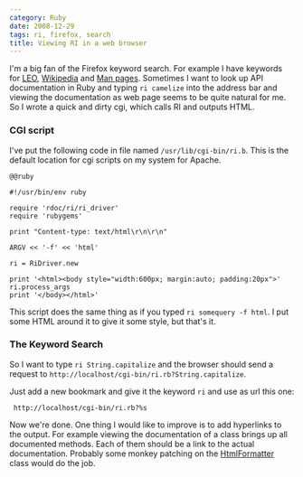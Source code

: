 ```yaml
--- 
category: Ruby
date: 2008-12-29
tags: ri, firefox, search
title: Viewing RI in a web browser
---
```





I'm a big fan of the Firefox keyword search. For example I have
keywords for [LEO][1], [Wikipedia][2] and [Man pages][3]. Sometimes I
want to look up API documentation in Ruby and typing `ri camelize`
into the address bar and viewing the documentation as web page seems
to be quite natural for me. So I wrote a quick and dirty cgi, which
calls RI and outputs HTML.

### CGI script

I've put the following code in file named
`/usr/lib/cgi-bin/ri.b`. This is the default location for cgi scripts
on my system for Apache.

    @@ruby

    #!/usr/bin/env ruby
    
    require 'rdoc/ri/ri_driver'
    require 'rubygems'
    
    print "Content-type: text/html\r\n\r\n"
    
    ARGV << '-f' << 'html'
    
    ri = RiDriver.new
    
    print '<html><body style="width:600px; margin:auto; padding:20px">'
    ri.process_args
    print '</body></html>'

This script does the same thing as if you typed `ri somequery -f
html`. I put some HTML around it to give it some style, but that's it.


### The Keyword Search

So I want to type `ri String.capitalize` and the browser should send a
request to `http://localhost/cgi-bin/ri.rb?String.capitalize`.

Just add a new bookmark and give it the keyword `ri` and use as url
this one:

     http://localhost/cgi-bin/ri.rb?%s

Now we're done. One thing I would like to improve is to add hyperlinks
to the output. For example viewing the documentation of a class brings
up all documented methods. Each of them should be a link to the actual
documentation. Probably some monkey patching on the [HtmlFormatter][4]
class would do the job.


[1]: http://dict.leo.org
[2]: http://en.wikipedia.org
[3]: http://www.nongnu.org/man2html
[4]: http://rdoc.rubyforge.org/classes/RDoc/RI/HtmlFormatter.html
